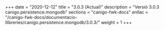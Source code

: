 +++
date        = "2020-12-12"
title       = "3.0.3 (Actual)"
description = "Versió 3.0.3 canigo.persistence.mongodb"
sections    = "canigo-fwk-docs"
enllac		= "/canigo-fwk-docs/documentacio-llibreries/canigo.persistence.mongodb/3.0.3/"
weight		= 1
+++
